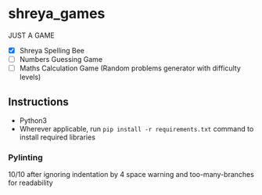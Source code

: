 # shreya_games
JUST A GAME

-[x] Shreya Spelling Bee
-[ ] Numbers Guessing Game
-[ ] Maths Calculation Game (Random problems generator with difficulty levels)

## Instructions
- Python3
- Wherever applicable, run `pip install -r requirements.txt` command to install required libraries

### Pylinting
10/10 after ignoring indentation by 4 space warning and too-many-branches for readability
